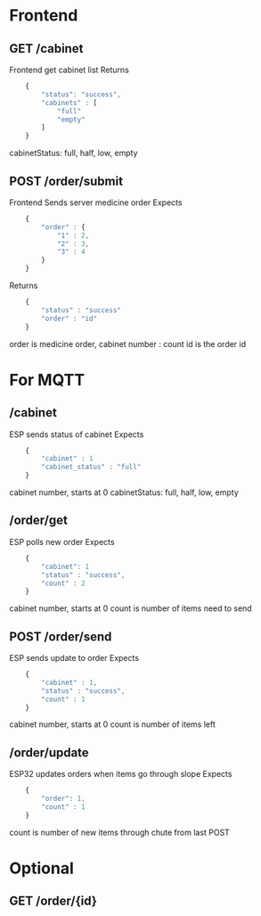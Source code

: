 Frontend
========

## GET /cabinet
Frontend get cabinet list
Returns
```js
    {
        "status": "success",
        "cabinets" : [
            "full"
            "empty"
        ]
    }
```
cabinetStatus: full, half, low, empty

## POST /order/submit
Frontend Sends server medicine order
Expects
```js
    {
        "order" : {
            "1" : 2,
            "2" : 3,
            "3" : 4
        }
    }
```
Returns
```js
    {
        "status" : "success"
        "order" : "id"
    }
```
order is medicine order, cabinet number : count
id is the order id

For MQTT
========

## /cabinet
ESP sends status of cabinet
Expects
```js
    {
        "cabinet" : 1
        "cabinet_status" : "full"
    }
```
cabinet number, starts at 0
cabinetStatus: full, half, low, empty

## /order/get
ESP polls new order 
Expects
```js
    {
        "cabinet": 1
        "status" : "success",
        "count" : 2
    }
```
cabinet number, starts at 0
count is number of items need to send


## POST /order/send
ESP sends update to order
Expects
```js
    {
        "cabinet" : 1,
        "status" : "success",
        "count" : 1
    }
```
cabinet number, starts at 0
count is number of items left

## /order/update
ESP32 updates orders when items go through slope
Expects
```js
    {
        "order": 1,
        "count" : 1
    }
```
count is number of new items through chute from last POST

Optional
========
## GET /order/{id}